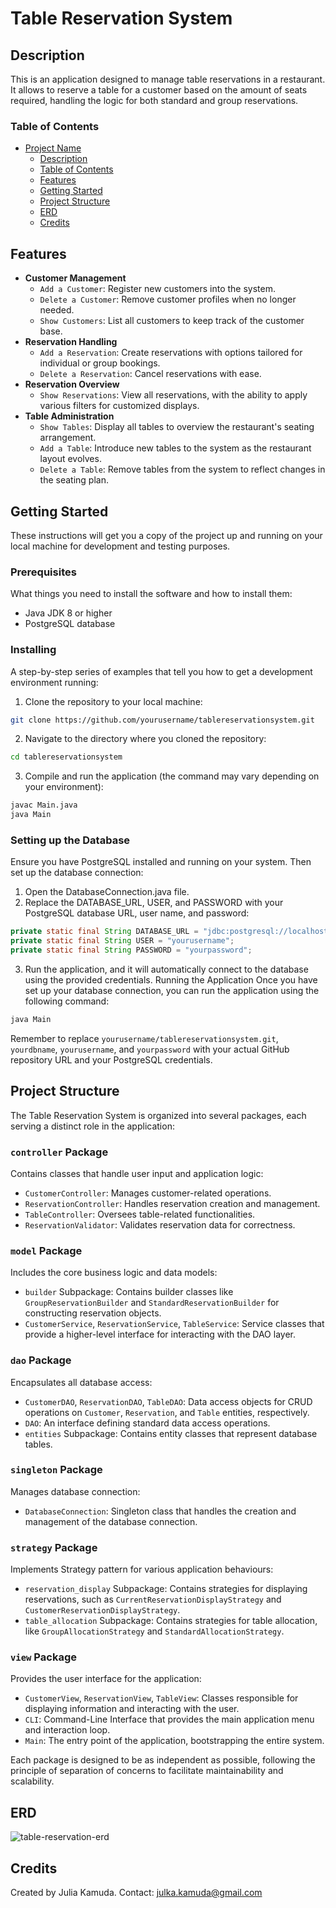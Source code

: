 # Table Reservation System

## Description
This is an application designed to manage table reservations in a restaurant. It allows to reserve a table for a customer based on the amount of seats required, handling the logic for both standard and group reservations.

### Table of Contents

- [Project Name](#table-reservation-system)
    - [Description](#description)
    - [Table of Contents](#table-of-contents)
    - [Features](#features) 
    - [Getting Started](#getting-started)
    - [Project Structure](#project-structure)
    - [ERD](#erd)
    - [Credits](#credits)

## Features

- **Customer Management**
  - `Add a Customer`: Register new customers into the system.
  - `Delete a Customer`: Remove customer profiles when no longer needed.
  - `Show Customers`: List all customers to keep track of the customer base.
- **Reservation Handling**
  - `Add a Reservation`: Create reservations with options tailored for individual or group bookings.
  - `Delete a Reservation`: Cancel reservations with ease.
- **Reservation Overview**
  - `Show Reservations`: View all reservations, with the ability to apply various filters for customized displays.
- **Table Administration**
  - `Show Tables`: Display all tables to overview the restaurant's seating arrangement.
  - `Add a Table`: Introduce new tables to the system as the restaurant layout evolves.
  - `Delete a Table`: Remove tables from the system to reflect changes in the seating plan.

## Getting Started

These instructions will get you a copy of the project up and running on your local machine for development and testing purposes.

### Prerequisites

What things you need to install the software and how to install them:

- Java JDK 8 or higher
- PostgreSQL database

### Installing

A step-by-step series of examples that tell you how to get a development environment running:

1. Clone the repository to your local machine:

```bash
git clone https://github.com/yourusername/tablereservationsystem.git
```

2. Navigate to the directory where you cloned the repository:
   
```bash
cd tablereservationsystem
```
3. Compile and run the application (the command may vary depending on your environment):
```bash
javac Main.java
java Main
```

### Setting up the Database
Ensure you have PostgreSQL installed and running on your system. Then set up the database connection:

1. Open the DatabaseConnection.java file.
2. Replace the DATABASE_URL, USER, and PASSWORD with your PostgreSQL database URL, user name, and password:
```java
private static final String DATABASE_URL = "jdbc:postgresql://localhost:5432/yourdbname";
private static final String USER = "yourusername";
private static final String PASSWORD = "yourpassword";
```
3. Run the application, and it will automatically connect to the database using the provided credentials.
Running the Application
Once you have set up your database connection, you can run the application using the following command:

```bash
java Main
```

Remember to replace `yourusername/tablereservationsystem.git`, `yourdbname`, `yourusername`, and `yourpassword` with your actual GitHub repository URL and your PostgreSQL credentials.

## Project Structure

The Table Reservation System is organized into several packages, each serving a distinct role in the application:

### `controller` Package
Contains classes that handle user input and application logic:
- `CustomerController`: Manages customer-related operations.
- `ReservationController`: Handles reservation creation and management.
- `TableController`: Oversees table-related functionalities.
- `ReservationValidator`: Validates reservation data for correctness.

### `model` Package
Includes the core business logic and data models:
- `builder` Subpackage: Contains builder classes like `GroupReservationBuilder` and `StandardReservationBuilder` for constructing reservation objects.
- `CustomerService`, `ReservationService`, `TableService`: Service classes that provide a higher-level interface for interacting with the DAO layer.

### `dao` Package
Encapsulates all database access:
- `CustomerDAO`, `ReservationDAO`, `TableDAO`: Data access objects for CRUD operations on `Customer`, `Reservation`, and `Table` entities, respectively.
- `DAO`: An interface defining standard data access operations.
- `entities` Subpackage: Contains entity classes that represent database tables.

### `singleton` Package
Manages database connection:
- `DatabaseConnection`: Singleton class that handles the creation and management of the database connection.

### `strategy` Package
Implements Strategy pattern for various application behaviours:
- `reservation_display` Subpackage: Contains strategies for displaying reservations, such as `CurrentReservationDisplayStrategy` and `CustomerReservationDisplayStrategy`.
- `table_allocation` Subpackage: Contains strategies for table allocation, like `GroupAllocationStrategy` and `StandardAllocationStrategy`.

### `view` Package
Provides the user interface for the application:
- `CustomerView`, `ReservationView`, `TableView`: Classes responsible for displaying information and interacting with the user.
- `CLI`: Command-Line Interface that provides the main application menu and interaction loop.
- `Main`: The entry point of the application, bootstrapping the entire system.

Each package is designed to be as independent as possible, following the principle of separation of concerns to facilitate maintainability and scalability.


## ERD
![table-reservation-erd](https://github.com/juliakam588/Table-Reservation-System/assets/77432872/b695332c-10a8-43fb-8b61-d0b4df88c714)

## Credits
Created by Julia Kamuda. Contact: julka.kamuda@gmail.com
